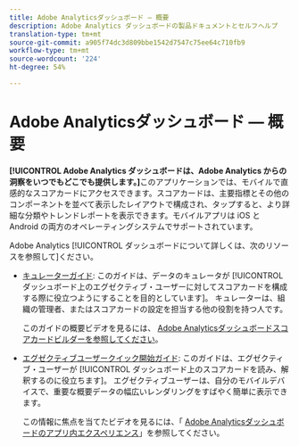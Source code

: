 ```yaml
---
title: Adobe Analyticsダッシュボード — 概要
description: Adobe Analytics ダッシュボードの製品ドキュメントとセルフヘルプ
translation-type: tm+mt
source-git-commit: a905f74dc3d809bbe1542d7547c75ee64c710fb9
workflow-type: tm+mt
source-wordcount: '224'
ht-degree: 54%

---
```



# Adobe Analyticsダッシュボード — 概要

**[!UICONTROL Adobe Analytics ダッシュボードは、Adobe Analytics からの洞察をいつでもどこでも提供します。]**&#x200B;このアプリケーションでは、モバイルで直感的なスコアカードにアクセスできます。スコアカードは、主要指標とその他のコンポーネントを並べて表示したレイアウトで構成され、タップすると、より詳細な分類やトレンドレポートを表示できます。モバイルアプリは iOS と Android の両方のオペレーティングシステムでサポートされています。

Adobe Analytics [!UICONTROL ダッシュボードについて詳しくは、次のリソースを参照して]ください。

* [キュレーターガイド](https://docs.adobe.com/content/help/ja-JP/analytics/analyze/mobapp/curator.html): このガイドは、データのキュレータが [!UICONTROL ダッシュボード上のエグゼクティブ・ユーザーに対してスコアカードを構成する際に役立つようにすることを目的としています]。 キュレーターは、組織の管理者、またはスコアカードの設定を担当する他の役割を持つ人です。

   このガイドの概要ビデオを見るには、 [Adobe Analyticsダッシュボードスコアカードビルダーを参照してください](https://www.youtube.com/watch?v=tnnl6hrcP94&amp;feature=youtu.be)。


* [エグゼクティブユーザークイック開始ガイド](https://docs.adobe.com/content/help/ja-JP/analytics/analyze/mobapp/executive.html): このガイドは、エグゼクティブ・ユーザーが [!UICONTROL ダッシュボード上のスコアカードを読み、解釈するのに役立ちます]。 エグゼクティブユーザーは、自分のモバイルデバイスで、重要な概要データの幅広いレンダリングをすばやく簡単に表示できます。

   この情報に焦点を当てたビデオを見るには、「 [Adobe Analyticsダッシュボードのアプリ内エクスペリエンス](https://www.youtube.com/watch?v=QXqQ_PkArbA&amp;feature=youtu.be)」を参照してください。